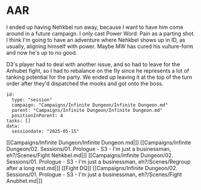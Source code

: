 # AAR

I ended up having Nehkbel run away, because I want to have him come around in a future campaign. I only cast Power Word: Pain as a parting shot. I think I'm going to have an adventure where Nehkbel shows up in ID, as usually, aligning himself with power. Maybe MW has cured his vulture-form and now he's up to no good.

D3's player had to deal with another issue, and so had to leave for the Anhubet fight, so I had to rebalance on the fly since he represents a lot of tanking potential for the party. We ended up leaving it at the top of the turn order after they'd dispatched the mooks and got onto the boss.


```RpgManager4
id: 
  type: "session"
  campaign: "Campaigns/Infinite Dungeon/Infinite Dungeon.md"
  parent: "Campaigns/Infinite Dungeon/Infinite Dungeon.md"
  positionInParent: 4
tasks: []
data: 
  sessiondate: "2025-05-15"
```

[[Campaigns/Infinite Dungeon/Infinite Dungeon.md|]]
[[Campaigns/Infinite Dungeon/02. Sessions/01. Prologue - S3 - I'm just a businessman, eh?/Scenes/Fight Nehkbel.md|]]
[[Campaigns/Infinite Dungeon/02. Sessions/01. Prologue - S3 - I'm just a businessman, eh?/Scenes/Regroup after a long rest.md|]]
[[Fight DQ]]
[[Campaigns/Infinite Dungeon/02. Sessions/01. Prologue - S3 - I'm just a businessman, eh?/Scenes/Fight Anubhet.md|]]